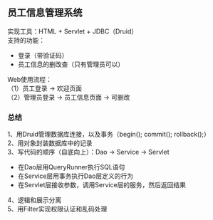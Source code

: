 ## 员工信息管理系统
实现工具：HTML + Servlet + JDBC（Druid）  
支持的功能：
- 登录（带验证码）
- 员工信息的删改查（只有管理员可以）

Web使用流程：  
（1）员工登录 -> 欢迎页面  
（2）管理员登录 -> 员工信息页面 -> 可删改  

### 总结
1、用Druid管理数据库连接，以及事务（begin(); commit(); rollback();）  
2、用对象封装数据库中的记录  
3、写代码的顺序（自底向上）：Dao -> Service -> Servlet  
- 在Dao层用QueryRunner执行SQL语句  
- 在Service层用事务执行Dao层定义的行为
- 在Servlet层接收参数，调用Service层的服务，然后返回结果

4、逻辑和展示分离  
5、用Filter实现权限认证和乱码处理

